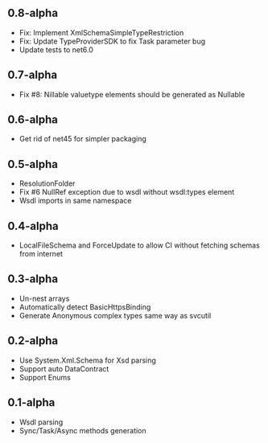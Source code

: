 ## 0.8-alpha
* Fix: Implement XmlSchemaSimpleTypeRestriction
* Fix: Update TypeProviderSDK to fix Task<bool> parameter bug
* Update tests to net6.0


## 0.7-alpha
* Fix #8: Nillable valuetype elements should be generated as Nullable

## 0.6-alpha
* Get rid of net45 for simpler packaging

## 0.5-alpha
* ResolutionFolder
* Fix #6 NullRef exception due to wsdl without wsdl:types element
* Wsdl imports in same namespace

## 0.4-alpha
* LocalFileSchema and ForceUpdate to allow CI without fetching schemas from internet

## 0.3-alpha
* Un-nest arrays
* Automatically detect BasicHttpsBinding
* Generate Anonymous complex types same way as svcutil

## 0.2-alpha
* Use System.Xml.Schema for Xsd parsing
* Support auto DataContract
* Support Enums

## 0.1-alpha
* Wsdl parsing
* Sync/Task/Async methods generation
